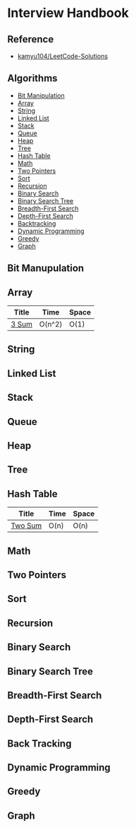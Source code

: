 # Interview Handbook

## Reference

* [kamyu104/LeetCode-Solutions](https://github.com/kamyu104/LeetCode-Solutions)

## Algorithms

* [Bit Manipulation](https://github.com/nealav/interviewing#bit-manipulation)
* [Array](https://github.com/nealav/interviewing#array)
* [String](https://github.com/nealav/interviewing#string)
* [Linked List](https://github.com/nealav/interviewing#linked-list)
* [Stack](https://github.com/nealav/interviewing#stack)
* [Queue](https://github.com/nealav/interviewing#queue)
* [Heap](https://github.com/nealav/interviewing#heap)
* [Tree](https://github.com/nealav/interviewing#tree)
* [Hash Table](https://github.com/nealav/interviewing#hash-table)
* [Math](https://github.com/nealav/interviewing#math)
* [Two Pointers](https://github.com/nealav/interviewing#two-pointers)
* [Sort](https://github.com/nealav/interviewing#sort)
* [Recursion](https://github.com/nealav/interviewing#recursion)
* [Binary Search](https://github.com/nealav/interviewing#binary-search)
* [Binary Search Tree](https://github.com/nealav/interviewing#binary-search-tree)
* [Breadth-First Search](https://github.com/nealav/interviewing#breadth-first-search)
* [Depth-First Search](https://github.com/nealav/interviewing#depth-first-search)
* [Backtracking](https://github.com/nealav/interviewing#backtracking)
* [Dynamic Programming](https://github.com/nealav/interviewing#dynamic-programming)
* [Greedy](https://github.com/nealav/interviewing#greedy)
* [Graph](https://github.com/nealav/interviewing#graph)

## Bit Manupulation

## Array

| Title           | Time            | Space           |
|---------------- | --------------- | --------------- |
[3 Sum](https://github.com/nealav/interviewing/blob/master/leetcode.md#15-3-sum) |  O(n^2)  | O(1) |

## String

## Linked List

## Stack

## Queue

## Heap

## Tree

## Hash Table

| Title           | Time            | Space           |
|---------------- | --------------- | --------------- |
[Two Sum](https://github.com/nealav/interviewing/blob/master/leetcode.md#1-two-sum) |  O(n)  | O(n) |

## Math

## Two Pointers

## Sort

## Recursion

## Binary Search

## Binary Search Tree

## Breadth-First Search

## Depth-First Search

## Back Tracking

## Dynamic Programming

## Greedy

## Graph
